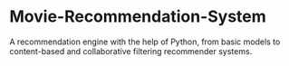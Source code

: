 # Movie-Recommendation-System
A recommendation engine with the help of Python, from basic models to content-based and collaborative filtering recommender systems.
